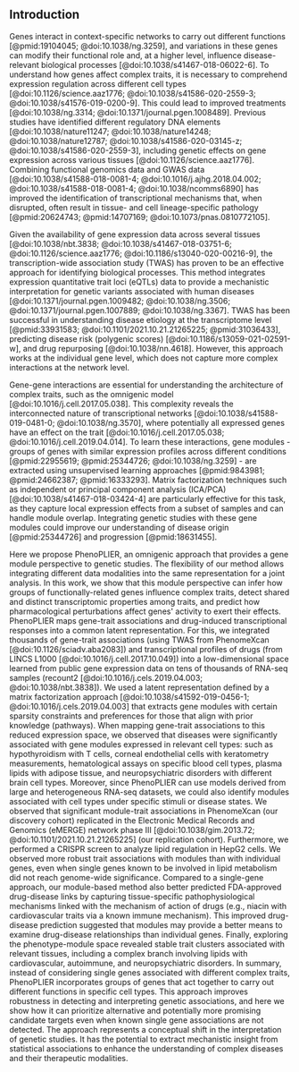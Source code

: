 ## Introduction

Genes interact in context-specific networks to carry out different functions [@pmid:19104045; @doi:10.1038/ng.3259], and variations in these genes can modify their functional role and, at a higher level, influence disease-relevant biological processes [@doi:10.1038/s41467-018-06022-6].
To understand how genes affect complex traits, it is necessary to comprehend expression regulation across different cell types [@doi:10.1126/science.aaz1776; @doi:10.1038/s41586-020-2559-3; @doi:10.1038/s41576-019-0200-9].
This could lead to improved treatments [@doi:10.1038/ng.3314; @doi:10.1371/journal.pgen.1008489].
Previous studies have identified different regulatory DNA elements [@doi:10.1038/nature11247; @doi:10.1038/nature14248; @doi:10.1038/nature12787; @doi:10.1038/s41586-020-03145-z; @doi:10.1038/s41586-020-2559-3], including genetic effects on gene expression across various tissues [@doi:10.1126/science.aaz1776].
Combining functional genomics data and GWAS data [@doi:10.1038/s41588-018-0081-4; @doi:10.1016/j.ajhg.2018.04.002; @doi:10.1038/s41588-018-0081-4; @doi:10.1038/ncomms6890] has improved the identification of transcriptional mechanisms that, when disrupted, often result in tissue- and cell lineage-specific pathology [@pmid:20624743; @pmid:14707169; @doi:10.1073/pnas.0810772105].


Given the availability of gene expression data across several tissues [@doi:10.1038/nbt.3838; @doi:10.1038/s41467-018-03751-6; @doi:10.1126/science.aaz1776; @doi:10.1186/s13040-020-00216-9], the transcription-wide association study (TWAS) has proven to be an effective approach for identifying biological processes.
This method integrates expression quantitative trait loci (eQTLs) data to provide a mechanistic interpretation for genetic variants associated with human diseases [@doi:10.1371/journal.pgen.1009482; @doi:10.1038/ng.3506; @doi:10.1371/journal.pgen.1007889; @doi:10.1038/ng.3367].
TWAS has been successful in understanding disease etiology at the transcriptome level [@pmid:33931583; @doi:10.1101/2021.10.21.21265225; @pmid:31036433], predicting disease risk (polygenic scores) [@doi:10.1186/s13059-021-02591-w], and drug repurposing [@doi:10.1038/nn.4618].
However, this approach works at the individual gene level, which does not capture more complex interactions at the network level.


Gene-gene interactions are essential for understanding the architecture of complex traits, such as the omnigenic model [@doi:10.1016/j.cell.2017.05.038].
This complexity reveals the interconnected nature of transcriptional networks [@doi:10.1038/s41588-019-0481-0; @doi:10.1038/ng.3570], where potentially all expressed genes have an effect on the trait [@doi:10.1016/j.cell.2017.05.038; @doi:10.1016/j.cell.2019.04.014].
To learn these interactions, gene modules - groups of genes with similar expression profiles across different conditions [@pmid:22955619; @pmid:25344726; @doi:10.1038/ng.3259] - are extracted using unsupervised learning approaches [@pmid:9843981; @pmid:24662387; @pmid:16333293].
Matrix factorization techniques such as independent or principal component analysis (ICA/PCA) [@doi:10.1038/s41467-018-03424-4] are particularly effective for this task, as they capture local expression effects from a subset of samples and can handle module overlap.
Integrating genetic studies with these gene modules could improve our understanding of disease origin [@pmid:25344726] and progression [@pmid:18631455].


<!--
ERROR: the paragraph below could not be revised with the AI model due to the following error:

The AI model returned an empty string ('')
-->
Here we propose PhenoPLIER, an omnigenic approach that provides a gene module perspective to genetic studies.
The flexibility of our method allows integrating different data modalities into the same representation for a joint analysis.
In this work, we show that this module perspective can infer how groups of functionally-related genes influence complex traits, detect shared and distinct transcriptomic properties among traits, and predict how pharmacological perturbations affect genes' activity to exert their effects.
PhenoPLIER maps gene-trait associations and drug-induced transcriptional responses into a common latent representation.
For this, we integrated thousands of gene-trait associations (using TWAS from PhenomeXcan [@doi:10.1126/sciadv.aba2083]) and transcriptional profiles of drugs (from LINCS L1000 [@doi:10.1016/j.cell.2017.10.049]) into a low-dimensional space learned from public gene expression data on tens of thousands of RNA-seq samples (recount2 [@doi:10.1016/j.cels.2019.04.003; @doi:10.1038/nbt.3838]).
We used a latent representation defined by a matrix factorization approach [@doi:10.1038/s41592-019-0456-1; @doi:10.1016/j.cels.2019.04.003] that extracts gene modules with certain sparsity constraints and preferences for those that align with prior knowledge (pathways).
When mapping gene-trait associations to this reduced expression space, we observed that diseases were significantly associated with gene modules expressed in relevant cell types: such as hypothyroidism with T cells, corneal endothelial cells with keratometry measurements, hematological assays on specific blood cell types, plasma lipids with adipose tissue, and neuropsychiatric disorders with different brain cell types.
Moreover, since PhenoPLIER can use models derived from large and heterogeneous RNA-seq datasets, we could also identify modules associated with cell types under specific stimuli or disease states.
We observed that significant module-trait associations in PhenomeXcan (our discovery cohort) replicated in the Electronic Medical Records and Genomics (eMERGE) network phase III [@doi:10.1038/gim.2013.72; @doi:10.1101/2021.10.21.21265225] (our replication cohort).
Furthermore, we performed a CRISPR screen to analyze lipid regulation in HepG2 cells.
We observed more robust trait associations with modules than with individual genes, even when single genes known to be involved in lipid metabolism did not reach genome-wide significance.
Compared to a single-gene approach, our module-based method also better predicted FDA-approved drug-disease links by capturing tissue-specific pathophysiological mechanisms linked with the mechanism of action of drugs (e.g., niacin with cardiovascular traits via a known immune mechanism).
This improved drug-disease prediction suggested that modules may provide a better means to examine drug-disease relationships than individual genes.
Finally, exploring the phenotype-module space revealed stable trait clusters associated with relevant tissues, including a complex branch involving lipids with cardiovascular, autoimmune, and neuropsychiatric disorders.
In summary, instead of considering single genes associated with different complex traits, PhenoPLIER incorporates groups of genes that act together to carry out different functions in specific cell types.
This approach improves robustness in detecting and interpreting genetic associations, and here we show how it can prioritize alternative and potentially more promising candidate targets even when known single gene associations are not detected.
The approach represents a conceptual shift in the interpretation of genetic studies.
It has the potential to extract mechanistic insight from statistical associations to enhance the understanding of complex diseases and their therapeutic modalities.

